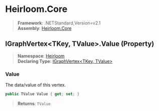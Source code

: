 # Heirloom.Core

> **Framework**: .NETStandard,Version=v2.1  
> **Assembly**: [Heirloom.Core][0]

## IGraphVertex\<TKey, TValue>.Value (Property)

> **Namespace**: [Heirloom][0]  
> **Declaring Type**: [IGraphVertex\<TKey, TValue>][1]

### Value

The data/value of this vertex.

```cs
public TValue Value { get; set; }
```

> **Returns**: `TValue`

[0]: ../../../Heirloom.Core.md
[1]: ../IGraphVertex[TKey,TValue].md
